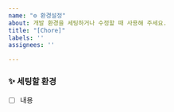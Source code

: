```yaml
---
name: "⚙️ 환경설정"
about: 개발 환경을 세팅하거나 수정할 때 사용해 주세요.
title: "[Chore]"
labels: ''
assignees: ''

---
```


### ✨ 세팅할 환경
- [ ] 내용
